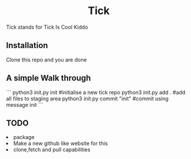 <h1 align="center">Tick</h1>
<p>Tick stands for Tick Is Cool Kiddo

<h2> Installation</h2>
<p>Clone this repo and you are done</p>
<h2>A simple Walk through</h2>
```
python3 init.py init  #initialise a new tick repo
python3 init.py add . #add all files to staging area
python3 init.py commit "init" #commit using message init
```
<h2>TODO</h2>
<li>package</li>
<li>Make a new github like website for this </li>
<li>clone,fetch and pull capabilities</li>
